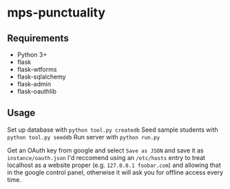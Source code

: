 # mps-punctuality

## Requirements
 * Python 3+
 * flask
 * flask-wtforms
 * flask-sqlalchemy
 * flask-admin
 * flask-oauthlib

## Usage

Set up database with `python tool.py createdb`
Seed sample students with `python tool.py seeddb`
Run server with `python run.py`

Get an OAuth key from google and select `Save as JSON` and save it as `instance/oauth.json`
I'd reccomend using an `/etc/hosts` entry to treat localhost as a website proper (e.g. `127.0.0.1 foobar.com`) and allowing that in the google control panel, otherwise it will ask you for offline access every time.
